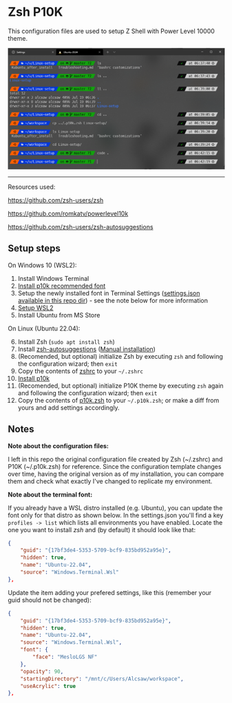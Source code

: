# Zsh P10K
This configuration files are used to setup Z Shell with Power Level 10000 theme.

![example](./example.png)

---

Resources used:

https://github.com/zsh-users/zsh

https://github.com/romkatv/powerlevel10k

https://github.com/zsh-users/zsh-autosuggestions


## Setup steps

On Windows 10 (WSL2):

1. Install Windows Terminal
2. [Install p10k recommended font](https://github.com/romkatv/powerlevel10k#meslo-nerd-font-patched-for-powerlevel10k)
3. Setup the newly installed font in Terminal Settings ([settings.json available in this repo dir](./windowsTerminalSettings.json)) - see the note below for more information
4. [Setup WSL2](https://docs.microsoft.com/en-us/windows/wsl/install-win10)
5. Install Ubuntu from MS Store

On Linux (Ubuntu 22.04):

6. Install Zsh (`sudo apt install zsh`)
7. Install [zsh-autosuggestions](https://github.com/zsh-users/zsh-autosuggestions) ([Manual installation](https://github.com/zsh-users/zsh-autosuggestions/blob/master/INSTALL.md#manual-git-clone))
8. (Recomended, but optional) initialize Zsh by executing `zsh` and following the configuration wizard; then `exit`
9. Copy the contents of [zshrc](./zshrc) to your `~/.zshrc`
10. [Install p10k](https://github.com/romkatv/powerlevel10k#manual)
11. (Recomended, but optional) initialize P10K theme by executing `zsh` again and following the configuration wizard; then `exit`
12. Copy the contents of [p10k.zsh](./p10k.zsh) to your `~/.p10k.zsh`; or make a diff from yours and add settings accordingly.

## Notes

**Note about the configuration files:**

I left in this repo the original configuration file created by Zsh (~/.zshrc) and P10K (~/.p10k.zsh) for reference. Since the configuration template changes over time, having the original version as of my installation, you can compare them and check what exactly I've changed to replicate my environment.

**Note about the terminal font:**

If you already have a WSL distro installed (e.g. Ubuntu), you can update the font only for that distro as shown below. In the settings.json you'll find a key `profiles -> list` which lists all environments you have enabled. Locate the one you want to install _zsh_ and (by default) it should look like that:

```json
{
    "guid": "{17bf3de4-5353-5709-bcf9-835bd952a95e}",
    "hidden": true,
    "name": "Ubuntu-22.04",
    "source": "Windows.Terminal.Wsl"
},
```


Update the item adding your prefered settings, like this (remember your guid should not be changed):
```json
{
    "guid": "{17bf3de4-5353-5709-bcf9-835bd952a95e}",
    "hidden": true,
    "name": "Ubuntu-22.04",
    "source": "Windows.Terminal.Wsl",
    "font": {
        "face": "MesloLGS NF"
    },
    "opacity": 90,
    "startingDirectory": "/mnt/c/Users/Alcsaw/workspace",
    "useAcrylic": true
},
```
